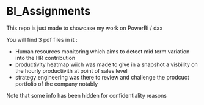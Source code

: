 # BI_Assignments

This repo is just made to showcase my work on PowerBi / dax  

You will find 3 pdf files in it : 



- Human resources monitoring which aims to detect mid term variation into the HR contribution 
- productivity heatmap wiich was made to give in a snapshot a visbility on the hourly productivith at point of sales level 
- strategy engineering was there to review and challenge the prodcuct portfolio of the company notably 

Note that some info has been hidden for confidentiality reasons

